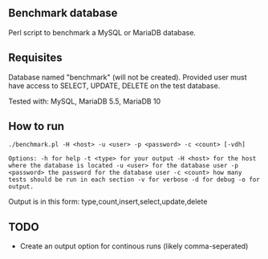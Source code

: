 ## Benchmark database
Perl script to benchmark a MySQL or MariaDB database.

## Requisites
Database named "benchmark" (will not be created). Provided user must have access to SELECT, UPDATE, DELETE on the test database.

Tested with: MySQL, MariaDB 5.5, MariaDB 10

## How to run
`./benchmark.pl -H <host> -u <user> -p <password> -c <count> [-vdh]`

`Options:
    -h for help
    -t <type> for your output
    -H <host> for the host where the database is located
    -u <user> for the database user
    -p <password> the password for the database user
    -c <count> how many tests should be run in each section
    -v for verbose
    -d for debug
    -o for output.`

Output is in this form: type,count,insert,select,update,delete

## TODO
* Create an output option for continous runs (likely comma-seperated)
